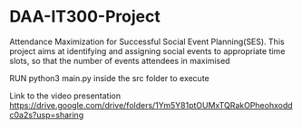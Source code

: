 # DAA-IT300-Project 
Attendance Maximization for Successful Social Event Planning(SES).
This project aims at identifying and assigning social events to appropriate time slots, so that the number of events attendees in maximised

RUN python3 main.py inside the src folder to execute

Link to the video presentation
https://drive.google.com/drive/folders/1Ym5Y81ptOUMxTQRakOPheohxoddc0a2s?usp=sharing
